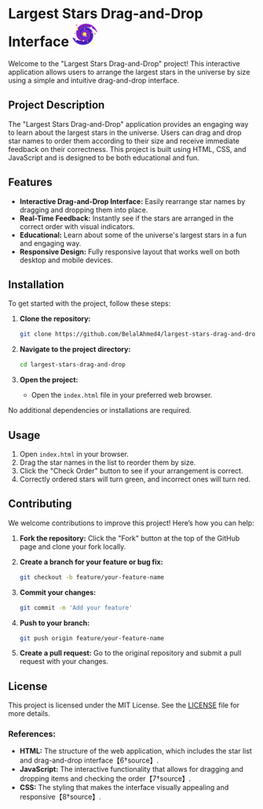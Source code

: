 # Largest Stars Drag-and-Drop Interface <img src="./imgs/galaxy.ico" alt="Project Logo" style="width: 50px; height: 50px;">

Welcome to the "Largest Stars Drag-and-Drop" project! This interactive application allows users to arrange the largest stars in the universe by size using a simple and intuitive drag-and-drop interface.

## Project Description

The "Largest Stars Drag-and-Drop" application provides an engaging way to learn about the largest stars in the universe. Users can drag and drop star names to order them according to their size and receive immediate feedback on their correctness. This project is built using HTML, CSS, and JavaScript and is designed to be both educational and fun.

## Features

- **Interactive Drag-and-Drop Interface:** Easily rearrange star names by dragging and dropping them into place.
- **Real-Time Feedback:** Instantly see if the stars are arranged in the correct order with visual indicators.
- **Educational:** Learn about some of the universe's largest stars in a fun and engaging way.
- **Responsive Design:** Fully responsive layout that works well on both desktop and mobile devices.

## Installation

To get started with the project, follow these steps:

1. **Clone the repository:**
    ```bash
    git clone https://github.com/BelalAhmed4/largest-stars-drag-and-drop.git
    ```

2. **Navigate to the project directory:**
    ```bash
    cd largest-stars-drag-and-drop
    ```

3. **Open the project:**
    - Open the `index.html` file in your preferred web browser.

No additional dependencies or installations are required.

## Usage

1. Open `index.html` in your browser.
2. Drag the star names in the list to reorder them by size.
3. Click the "Check Order" button to see if your arrangement is correct.
4. Correctly ordered stars will turn green, and incorrect ones will turn red.

## Contributing

We welcome contributions to improve this project! Here’s how you can help:

1. **Fork the repository:**
    Click the "Fork" button at the top of the GitHub page and clone your fork locally.

2. **Create a branch for your feature or bug fix:**
    ```bash
    git checkout -b feature/your-feature-name
    ```

3. **Commit your changes:**
    ```bash
    git commit -m 'Add your feature'
    ```

4. **Push to your branch:**
    ```bash
    git push origin feature/your-feature-name
    ```

5. **Create a pull request:**
    Go to the original repository and submit a pull request with your changes.

## License

This project is licensed under the MIT License. See the [LICENSE](./LICENSE) file for more details.

### References:

- **HTML:** The structure of the web application, which includes the star list and drag-and-drop interface【6†source】.
- **JavaScript:** The interactive functionality that allows for dragging and dropping items and checking the order【7†source】.
- **CSS:** The styling that makes the interface visually appealing and responsive【8†source】.
